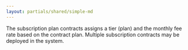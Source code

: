 ```yaml
---
layout: partials/shared/simple-md
---
```


The subscription plan contracts assigns a tier (plan) and the monthly fee rate based on the contract plan. Multiple subscription contracts may be deployed in the system.
